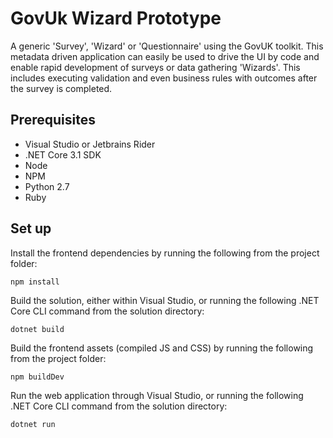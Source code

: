 # GovUk Wizard Prototype

A generic 'Survey', 'Wizard' or 'Questionnaire' using the GovUK toolkit. This metadata driven application can easily be used to drive the UI by code and enable rapid development of surveys or data gathering 'Wizards'.
This includes executing validation and even business rules with outcomes after the survey is completed. 
 
## Prerequisites
- Visual Studio or Jetbrains Rider
- .NET Core 3.1 SDK
- Node
- NPM
- Python 2.7
- Ruby

## Set up
Install the frontend dependencies by running the following from the project folder:
```
npm install
```
Build the solution, either within Visual Studio, or running the following .NET Core CLI command from the solution directory:
```
dotnet build
```
Build the frontend assets (compiled JS and CSS) by running the following from the project folder:
```
npm buildDev
```
Run the web application through Visual Studio, or running the following .NET Core CLI command from the solution directory:
```
dotnet run
```

